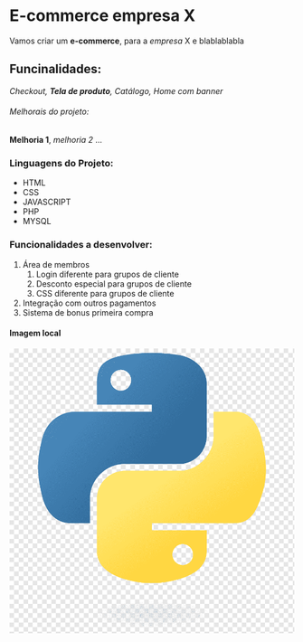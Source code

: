 # E-commerce empresa X

Vamos criar um **e-commerce**, para a _empresa_ X e blablablabla

## Funcinalidades:

_Checkout, **Tela de produto**, Catálogo, Home com banner_

###### Melhorais do projeto:

**Melhoria 1**, _melhoria 2_ ...

### Linguagens do Projeto:

- HTML
- CSS
- JAVASCRIPT
- PHP
- MYSQL

### Funcionalidades a desenvolver:

1. Área de membros
   1. Login diferente para grupos de cliente
   2. Desconto especial para grupos de cliente
   3. CSS diferente para grupos de cliente
2. Integração com outros pagamentos
3. Sistema de bonus primeira compra

#### Imagem local

![Logo do Payton](img/python.png)
